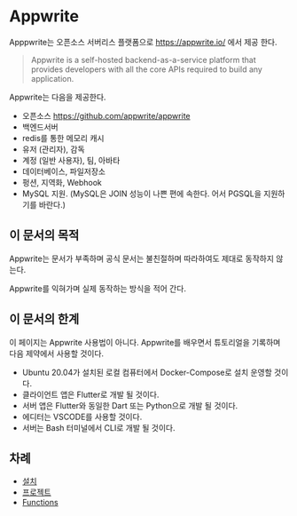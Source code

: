 # Appwrite

Apppwrite는 오픈소스 서버리스 플랫폼으로 https://appwrite.io/ 에서 제공 한다.

> Appwrite is a self-hosted backend-as-a-service platform that provides  developers with all the core APIs required to build any application.

Appwrite는 다음을 제공한다.

- 오픈소스 https://github.com/appwrite/appwrite
- 백엔드서버
- redis를 통한 메모리 캐시
- 유저 (관리자), 감독
- 계정 (일반 사용자), 팀, 아바타
- 데이터베이스, 파일저장소
- 펑션, 지역화, Webhook
- MySQL 지원. (MySQL은 JOIN 성능이 나쁜 편에 속한다. 어서 PGSQL을 지원하기를 바란다.)

## 이 문서의 목적

Appwrite는 문서가 부족하며 공식 문서는 불친절하며 따라하여도 제대로 동작하지 않는다.

Appwrite를 익혀가며 실제 동작하는 방식을 적어 간다.

## 이 문서의 한계

이 페이지는 Appwrite 사용법이 아니다.  Appwrite를 배우면서 튜토리얼을 기록하며 다음 제약에서 사용할 것이다.

- Ubuntu 20.04가 설치된 로컬 컴퓨터에서 Docker-Compose로 설치 운영할 것이다.
- 클라이언트 앱은 Flutter로 개발 될 것이다.
- 서버 앱은 Flutter와 동일한 Dart 또는 Python으로 개발 될 것이다.
- 에디터는 VSCODE를 사용할 것이다.
- 서버는 Bash 터미널에서 CLI로 개발 될 것이다.

## 차례

- [설치](installation.md)
- [프로젝트](project.md)
- [Functions](functions.md)

